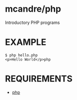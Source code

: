 # mcandre/php

Introductory PHP programs

# EXAMPLE

```
$ php hello.php
<p>Hello World</p>php
```

# REQUIREMENTS

* [php](http://php.net/)
